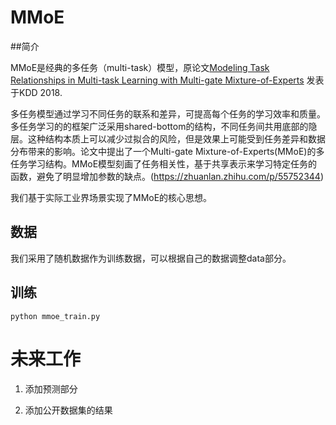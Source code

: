 # MMoE

##简介

MMoE是经典的多任务（multi-task）模型，原论文[Modeling Task Relationships in Multi-task Learning with Multi-gate Mixture-of-Experts](https://www.kdd.org/kdd2018/accepted-papers/view/modeling-task-relationships-in-multi-task-learning-with-multi-gate-mixture-) 发表于KDD 2018.

多任务模型通过学习不同任务的联系和差异，可提高每个任务的学习效率和质量。多任务学习的的框架广泛采用shared-bottom的结构，不同任务间共用底部的隐层。这种结构本质上可以减少过拟合的风险，但是效果上可能受到任务差异和数据分布带来的影响。论文中提出了一个Multi-gate Mixture-of-Experts(MMoE)的多任务学习结构。MMoE模型刻画了任务相关性，基于共享表示来学习特定任务的函数，避免了明显增加参数的缺点。(https://zhuanlan.zhihu.com/p/55752344)

我们基于实际工业界场景实现了MMoE的核心思想。

## 数据

我们采用了随机数据作为训练数据，可以根据自己的数据调整data部分。

## 训练

```
python mmoe_train.py
```

# 未来工作

1. 添加预测部分

2. 添加公开数据集的结果
